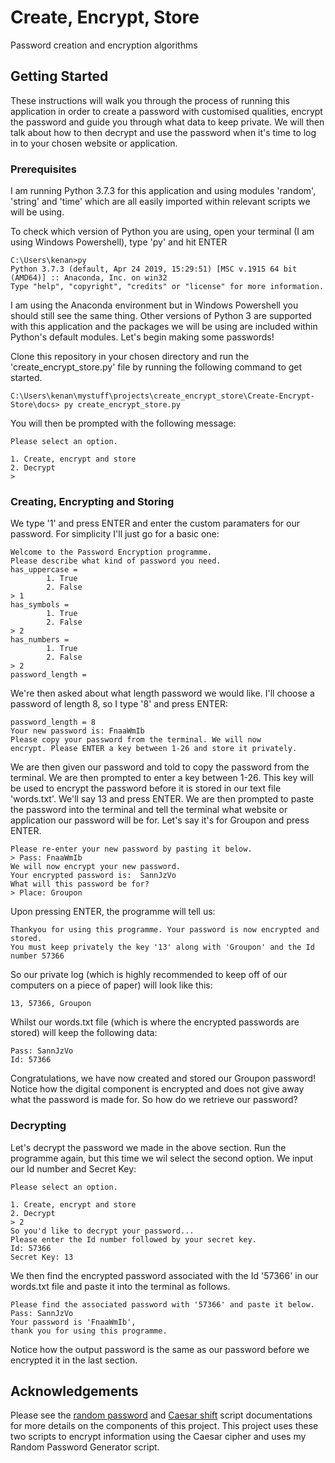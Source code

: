 # Create, Encrypt, Store
Password creation and encryption algorithms

## Getting Started

These instructions will walk you through the process of running this application in order to create a password with 
customised qualities, encrypt the password and guide you through what data to keep private. We will then talk about how to 
then decrypt and use the password when it's time to log in to your chosen website or application.

### Prerequisites

I am running Python 3.7.3 for this application and using modules 'random', 'string' and 'time' which are all easily imported
within relevant scripts we will be using.

To check which version of Python you are using, open your terminal (I am using Windows Powershell), type 'py' and hit ENTER

```
C:\Users\kenan>py
Python 3.7.3 (default, Apr 24 2019, 15:29:51) [MSC v.1915 64 bit (AMD64)] :: Anaconda, Inc. on win32
Type "help", "copyright", "credits" or "license" for more information.
```

I am using the Anaconda environment but in Windows Powershell you should still see the same thing. Other versions of Python 3 are
supported with this application and the packages we will be using are included within Python's default modules. Let's begin making
some passwords!

Clone this repository in your chosen directory and run the 'create_encrypt_store.py' file by running the following command 
to get started.

```
C:\Users\kenan\mystuff\projects\create_encrypt_store\Create-Encrypt-Store\docs> py create_encrypt_store.py
```

You will then be prompted with the following message:

```
Please select an option.

1. Create, encrypt and store
2. Decrypt
>  
```

### Creating, Encrypting and Storing

We type '1' and press ENTER and enter the custom paramaters for our password. For simplicity I'll just go for a basic one:

```
Welcome to the Password Encryption programme.
Please describe what kind of password you need.
has_uppercase =
        1. True
        2. False
> 1
has_symbols =
        1. True
        2. False
> 2
has_numbers =
        1. True
        2. False
> 2
password_length =
```

We're then asked about what length password we would like. I'll choose a password of length 8, so I type '8' and press ENTER:

```
password_length = 8
Your new password is: FnaaWmIb
Please copy your password from the terminal. We will now
encrypt. Please ENTER a key between 1-26 and store it privately.
```

We are then given our password and told to copy the password from the terminal. We are then prompted to enter a key between 1-26.
This key will be used to encrypt the password before it is stored in our text file 'words.txt'. We'll say 13 and press ENTER. We
are then prompted to paste the password into the terminal and tell the terminal what website or application our password will be for.
Let's say it's for Groupon and press ENTER.

```
Please re-enter your new password by pasting it below.
> Pass: FnaaWmIb
We will now encrypt your new password.
Your encrypted password is:  SannJzVo
What will this password be for?
> Place: Groupon
```

Upon pressing ENTER, the programme will tell us:

```
Thankyou for using this programme. Your password is now encrypted and stored.
You must keep privately the key '13' along with 'Groupon' and the Id number 57366
```

So our private log (which is highly recommended to keep off of our computers on a piece of paper) will look like this:
```
13, 57366, Groupon
```

Whilst our words.txt file (which is where the encrypted passwords are stored) will keep the following data:

```
Pass: SannJzVo
Id: 57366
```

Congratulations, we have now created and stored our Groupon password! Notice how the digital component is encrypted and 
does not give away what the password is made for. So how do we retrieve our password?

### Decrypting

Let's decrypt the password we made in the above section. Run the programme again, but this time we wil select the second option.
We input our Id number and Secret Key:

```
Please select an option.

1. Create, encrypt and store
2. Decrypt
> 2
So you'd like to decrypt your password...
Please enter the Id number followed by your secret key.
Id: 57366
Secret Key: 13
```

We then find the encrypted password associated with the Id '57366' in our words.txt file and paste it into the terminal as follows.

```
Please find the associated password with '57366' and paste it below.
Pass: SannJzVo
Your password is 'FnaaWmIb',
thank you for using this programme.
```

Notice how the output password is the same as our password before we encrypted it in the last section. 

## Acknowledgements

Please see the [random password](https://github.com/gitkenan/Random-Password) and [Caesar shift](https://github.com/gitkenan/Caesar_shift) script documentations for more details on the components of this project. 
This project uses these two scripts to encrypt information using the Caesar cipher and uses my Random Password Generator script.

